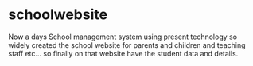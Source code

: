 # schoolwebsite
Now a days School management system using present technology so widely created the school website for parents and children and teaching staff etc... so finally on that website have the student data and details.
